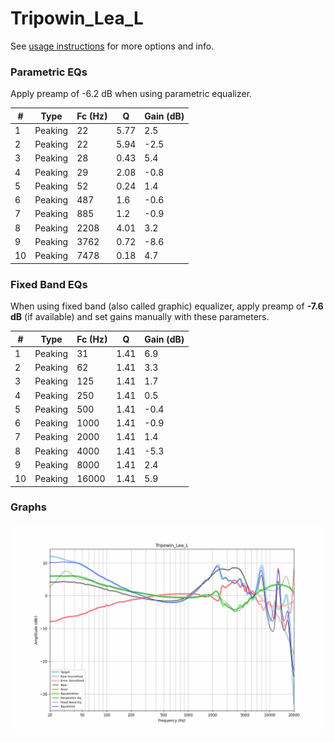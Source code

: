 # Tripowin_Lea_L
See [usage instructions](https://github.com/jaakkopasanen/AutoEq#usage) for more options and info.

### Parametric EQs
Apply preamp of -6.2 dB when using parametric equalizer.

|   # | Type    |   Fc (Hz) |    Q |   Gain (dB) |
|-----|---------|-----------|------|-------------|
|   1 | Peaking |        22 | 5.77 |         2.5 |
|   2 | Peaking |        22 | 5.94 |        -2.5 |
|   3 | Peaking |        28 | 0.43 |         5.4 |
|   4 | Peaking |        29 | 2.08 |        -0.8 |
|   5 | Peaking |        52 | 0.24 |         1.4 |
|   6 | Peaking |       487 | 1.6  |        -0.6 |
|   7 | Peaking |       885 | 1.2  |        -0.9 |
|   8 | Peaking |      2208 | 4.01 |         3.2 |
|   9 | Peaking |      3762 | 0.72 |        -8.6 |
|  10 | Peaking |      7478 | 0.18 |         4.7 |

### Fixed Band EQs
When using fixed band (also called graphic) equalizer, apply preamp of **-7.6 dB** (if available) and set gains manually with these parameters.

|   # | Type    |   Fc (Hz) |    Q |   Gain (dB) |
|-----|---------|-----------|------|-------------|
|   1 | Peaking |        31 | 1.41 |         6.9 |
|   2 | Peaking |        62 | 1.41 |         3.3 |
|   3 | Peaking |       125 | 1.41 |         1.7 |
|   4 | Peaking |       250 | 1.41 |         0.5 |
|   5 | Peaking |       500 | 1.41 |        -0.4 |
|   6 | Peaking |      1000 | 1.41 |        -0.9 |
|   7 | Peaking |      2000 | 1.41 |         1.4 |
|   8 | Peaking |      4000 | 1.41 |        -5.3 |
|   9 | Peaking |      8000 | 1.41 |         2.4 |
|  10 | Peaking |     16000 | 1.41 |         5.9 |

### Graphs
![](./Tripowin_Lea_L.png)

